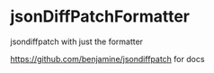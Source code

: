 # jsonDiffPatchFormatter
 jsondiffpatch with just the formatter

https://github.com/benjamine/jsondiffpatch for docs
